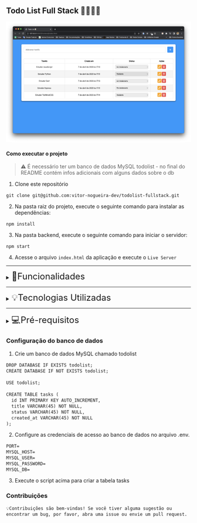## Todo List Full Stack 👨🏼‍💻📝

![Todo List](./project.png)

#### Como executar o projeto
> ⚠️ É necessário ter um banco de dados MySQL todolist - no final do README contém infos adicionais com alguns dados sobre o db
1. Clone este repositório
````
git clone git@github.com:vitor-nogueira-dev/todolist-fullstack.git
````
2. Na pasta raiz do projeto, execute o seguinte comando para instalar as dependências:
```
npm install
``` 
3. Na pasta backend, execute o seguinte comando para iniciar o servidor:
````
npm start
````
4. Acesse o arquivo `index.html` da aplicação e execute o `Live Server`

---
<details>
<summary><span style="font-size: 1.5rem;"> 📝Funcionalidades</span></summary>
  - Adicione uma nova tarefa; </br>
  - Edite uma tarefa existente; </br>
  - Remova uma tarefa existente; </br>
  - Lista de tarefas atualizada dinamicamente.
</details>

----
<details>
<summary><span style="font-size: 1.5rem;"> 💡Tecnologias Utilizadas</span></summary>
  - HTML </br> 
  - CSS </br>
  - MySQL </br>
  - Express
</details>

----

<details>
<summary><span style="font-size: 1.5rem;">💻Pré-requisitos</span></summary>
  - Node.js 14.x </br>
  - MySQL 
</details>

### Configuração do banco de dados
1. Crie um banco de dados MySQL chamado todolist
````
DROP DATABASE IF EXISTS todolist;
CREATE DATABASE IF NOT EXISTS todolist;

USE todolist;

CREATE TABLE tasks (
  id INT PRIMARY KEY AUTO_INCREMENT,
  title VARCHAR(45) NOT NULL,
  status VARCHAR(45) NOT NULL,
  created_at VARCHAR(45) NOT NULL
);
````
2. Configure as credenciais de acesso ao banco de dados no arquivo .env.
`````
PORT=
MYSQL_HOST=
MYSQL_USER=
MYSQL_PASSWORD=
MYSQL_DB=
`````
3. Execute o script acima para criar a tabela tasks
### Contribuições
```
💡Contribuições são bem-vindas! Se você tiver alguma sugestão ou encontrar um bug, por favor, abra uma issue ou envie um pull request.

